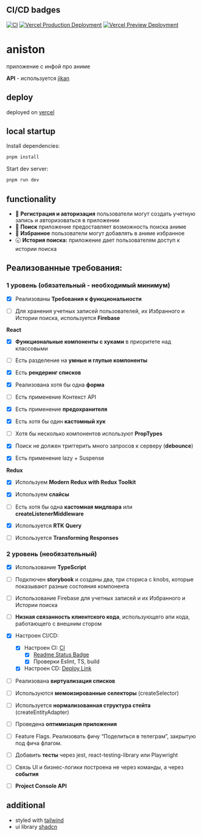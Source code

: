 ## <a id="ci-cd-badges"></a> CI/CD badges
[![CI](https://github.com/neequu/astoning/actions/workflows/ci.yml/badge.svg)](https://github.com/neequu/astoning/actions/workflows/ci.yml)
[![Vercel Production Deployment](https://github.com/neequu/astoning/actions/workflows/deploy.yml/badge.svg)](https://github.com/neequu/astoning/actions/workflows/deploy.yml)
[![Vercel Preview Deployment](https://github.com/neequu/astoning/actions/workflows/preview.yml/badge.svg)](https://github.com/neequu/astoning/actions/workflows/preview.yml)

# aniston

приложение с инфой про аниме

**API** - используется [jikan](https://docs.api.jikan.moe)

## deploy

deployed on [vercel](https://astoning-eight.vercel.app/)

## local startup

Install dependencies:
```javascript
pnpm install
```
Start dev server:
```javascript
pnpm run dev
```

## **functionality**

- 🔐 **Регистрация и авторизация** пользователи могут создать учетную запись и авторизоваться в приложении
- 🔎 **Поиск** приложение предоставляет возможность поиска аниме
- 🖤 **Избранное** пользователи могут добавлять в аниме избранное
- 🕣 **История поиска:** приложение дает пользователям доступ к истории поиска

## Реализованные требования:

### **1 уровень (обязательный - необходимый минимум)**

- [x] Реализованы **Требования к функциональности**

- [ ] Для хранения учетных записей пользователей, их Избранного и Истории поиска, используется **Firebase**

**React**

- [x] **Функциональные компоненты c хуками** в приоритете над классовыми
- [ ] Есть разделение на **умные и глупые компоненты**

- [x] Есть **рендеринг списков**

- [x] Реализована хотя бы одна **форма**

- [ ] Есть применение Контекст API

- [x] Есть применение **предохранителя**

- [x] Есть хотя бы один **кастомный хук**

- [ ] Хотя бы несколько компонентов используют **PropTypes**

- [x] Поиск не должен триггерить много запросов к серверу (**debounce**)

- [x] Есть применение lazy + Suspense

**Redux**

- [x] Используем **Modern Redux with Redux Toolkit**
- [x] Используем **слайсы**

- [ ] Есть хотя бы одна **кастомная мидлвара** или **createListenerMiddleware**

- [x] Используется **RTK Query**

- [ ] Используется **Transforming Responses**

### **2 уровень (необязательный)**

- [x] Использование **TypeScript**
- [ ] Подключен **storybook** и созданы два, три сториса с knobs, которые показывают разные состояния компонента
- [ ] Использование Firebase для учетных записей и их Избранного и Истории поиска

- [ ] **Низная связанность клиентского кода**, использующего апи кода, работающего с внешним стором
- [x] Настроен CI/CD:
    - [x] Настроен CI: [CI](https://github.com/neequu/astoning/blob/main/.github/workflows/ci.yml)
        - [x] [Readme Status Badge](#ci-cd-badges)
        - [x] Проверки Eslint, TS, build

    - [x] Настроен CD: [Deploy Link](#deploy)
- [ ] Реализована **виртуализация списков**
- [ ] Используются **мемоизированные селекторы** (createSelector)
- [ ] Используется **нормализованная структура стейта** (createEntityAdapter)
- [ ] Проведена **оптимизация приложения**

- [ ] Feature Flags. Реализовать фичу “Поделиться в телеграм”, закрытую под фича флагом.

- [ ] Добавить **тесты** через jest, react-testing-library или Playwright

- [ ] Связь UI и бизнес-логики построена не через команды, а через **события**

- [ ] **Project Console API**

## **additional**

- styled with [tailwind](https://tailwindcss.com)
- ui library [shadcn](https://ui.shadcn.com)
